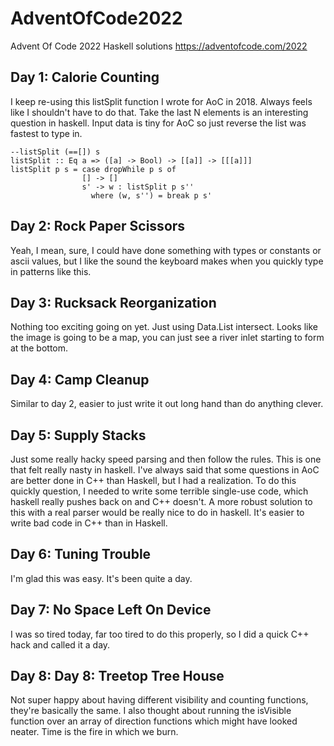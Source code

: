 # AdventOfCode2022
Advent Of Code 2022 Haskell solutions
https://adventofcode.com/2022


## Day 1: Calorie Counting
I keep re-using this listSplit function I wrote for AoC in 2018. Always feels like I shouldn't have to do that.
Take the last N elements is an interesting question in haskell. Input data is tiny for AoC so just reverse the list was fastest to type in.
```
--listSplit (==[]) s
listSplit :: Eq a => ([a] -> Bool) -> [[a]] -> [[[a]]]
listSplit p s = case dropWhile p s of
                [] -> []
                s' -> w : listSplit p s''
                  where (w, s'') = break p s'
```

## Day 2: Rock Paper Scissors
Yeah, I mean, sure, I could have done something with types or constants or ascii values, but I like the sound the keyboard makes when you quickly type in patterns like this.

## Day 3: Rucksack Reorganization
Nothing too exciting going on yet. Just using Data.List intersect. Looks like the image is going to be a map, you can just see a river inlet starting to form at the bottom.

## Day 4: Camp Cleanup
Similar to day 2, easier to just write it out long hand than do anything clever.

## Day 5: Supply Stacks
Just some really hacky speed parsing and then follow the rules. This is one that felt really nasty in haskell. I've always said that some questions in AoC are better done in C++ than Haskell, but I had a realization. To do this quickly question, I needed to write some terrible single-use code, which haskell really pushes back on and C++ doesn't. A more robust solution to this with a real parser would be really nice to do in haskell. It's easier to write bad code in C++ than in Haskell.

## Day 6: Tuning Trouble
I'm glad this was easy. It's been quite a day.

## Day 7: No Space Left On Device
I was so tired today, far too tired to do this properly, so I did a quick C++ hack and called it a day.

## Day 8: Day 8: Treetop Tree House
Not super happy about having different visibility and counting functions, they're basically the same. I also thought about running the isVisible function over an array of direction functions which might have looked neater. Time is the fire in which we burn.
